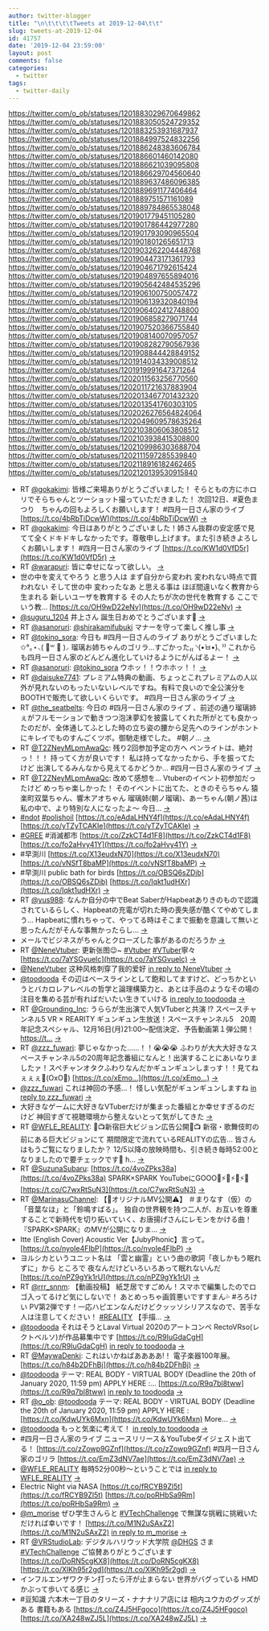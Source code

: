 ```yaml
---
author: twitter-blogger
title: "\n\t\t\t\tTweets at 2019-12-04\t\t"
slug: tweets-at-2019-12-04
id: 41757
date: '2019-12-04 23:59:00'
layout: post
comments: false
categories:
  - twitter
tags:
  - twitter-daily
---
```


https://twitter.com/o_ob/statuses/1201883029670649862 https://twitter.com/o_ob/statuses/1201883050524729352 https://twitter.com/o_ob/statuses/1201883253931687937 https://twitter.com/o_ob/statuses/1201884997524832256 https://twitter.com/o_ob/statuses/1201886248383606784 https://twitter.com/o_ob/statuses/1201886601460142080 https://twitter.com/o_ob/statuses/1201886621039095808 https://twitter.com/o_ob/statuses/1201886629704560640 https://twitter.com/o_ob/statuses/1201889637486096385 https://twitter.com/o_ob/statuses/1201889691177406464 https://twitter.com/o_ob/statuses/1201889751571161089 https://twitter.com/o_ob/statuses/1201889784865538048 https://twitter.com/o_ob/statuses/1201901779451105280 https://twitter.com/o_ob/statuses/1201901786442977280 https://twitter.com/o_ob/statuses/1201901793090965504 https://twitter.com/o_ob/statuses/1201901801265651713 https://twitter.com/o_ob/statuses/1201903262204448768 https://twitter.com/o_ob/statuses/1201904473171361793 https://twitter.com/o_ob/statuses/1201904671792615424 https://twitter.com/o_ob/statuses/1201904897655894016 https://twitter.com/o_ob/statuses/1201905642484535296 https://twitter.com/o_ob/statuses/1201906100750057472 https://twitter.com/o_ob/statuses/1201906139320840194 https://twitter.com/o_ob/statuses/1201906402412748800 https://twitter.com/o_ob/statuses/1201906858279071744 https://twitter.com/o_ob/statuses/1201907520366755840 https://twitter.com/o_ob/statuses/1201908140070957057 https://twitter.com/o_ob/statuses/1201908282790567936 https://twitter.com/o_ob/statuses/1201908844428849152 https://twitter.com/o_ob/statuses/1201914034339008512 https://twitter.com/o_ob/statuses/1201919991647371264 https://twitter.com/o_ob/statuses/1202011563256770560 https://twitter.com/o_ob/statuses/1202011721637883904 https://twitter.com/o_ob/statuses/1202013467701432320 https://twitter.com/o_ob/statuses/1202013541760303105 https://twitter.com/o_ob/statuses/1202026276564824064 https://twitter.com/o_ob/statuses/1202049609578635264 https://twitter.com/o_ob/statuses/1202103806063808512 https://twitter.com/o_ob/statuses/1202103938415308800 https://twitter.com/o_ob/statuses/1202109986303688704 https://twitter.com/o_ob/statuses/1202111597285539840 https://twitter.com/o_ob/statuses/1202118916182462465 https://twitter.com/o_ob/statuses/1202120139530915840  

*   RT [@gokakimi](https://twitter.com/gokakimi): 皆様ご来場ありがとうございました！ そらともの方にホロリでそらちゃんとツーショット撮っていただきました！ 次回12日、#夏色まつり　ちゃんの回もよろしくお願いします！ #四月一日さん家のライブ [https://t.co/4bRbTiDcwW](https://t.co/4bRbTiDcwW) [->](https://twitter.com/o_ob/statuses/1201883029670649862)
*   RT [@gokakimi](https://twitter.com/gokakimi): 今日はありがとうございました！姉さん抜群の安定感で見てて全くドキドキしなかったです。尊敬申し上げます。また引き続きよろしくお願いします！ #四月一日さん家のライブ [https://t.co/KW1d0VfD5r](https://t.co/KW1d0VfD5r) [->](https://twitter.com/o_ob/statuses/1201883050524729352)
*   RT [@warapuri](https://twitter.com/warapuri): 皆に幸せになって欲しい。 [->](https://twitter.com/o_ob/statuses/1201883253931687937)
*   世の中を変えてやろう と思う人は まず自分から変われ 変われない時点で買われない そして世の中 変わったなあ と思える事は ほぼ間違いなく教育から生まれる 新しいユーザを教育する その人たちが次の世代を教育する ここでいう教… [https://t.co/OH9wD22eNv](https://t.co/OH9wD22eNv) [->](https://twitter.com/o_ob/statuses/1201884997524832256)
*   [@suguru_1204](https://twitter.com/suguru_1204) 井上さん 誕生日おめでとうございます🎉 [->](https://twitter.com/o_ob/statuses/1201886248383606784)
*   RT [@asanoruri](https://twitter.com/asanoruri): [@shirakamifubuki](https://twitter.com/shirakamifubuki) マナーを守って楽しく推し事 [->](https://twitter.com/o_ob/statuses/1201886601460142080)
*   RT [@tokino_sora](https://twitter.com/tokino_sora): 今日も #四月一日さんのライブ ありがとうございました✩°｡⋆⸜( ॑꒳ ॑ )⸝ 瑠璃お姉ちゃんのゴリラ…すごかった₍₍ ◝(•̀ㅂ•́)◟ ⁾⁾ これからも四月一日さん家のどんどん進化していけるようにがんばるよー！ [->](https://twitter.com/o_ob/statuses/1201886621039095808)
*   RT [@asanoruri](https://twitter.com/asanoruri): [@tokino_sora](https://twitter.com/tokino_sora) ウホッ！！ウホホッ！！ [->](https://twitter.com/o_ob/statuses/1201886629704560640)
*   RT [@daisuke7741](https://twitter.com/daisuke7741): プレミアム特典の動画、ちょっとこれプレミアムの人以外が見れないのもったいないレベルですね。有料で良いので全公演分をBOOTHで販売して欲しいくらいです。 #四月一日さん家のライブ [->](https://twitter.com/o_ob/statuses/1201889637486096385)
*   RT [@the_seatbelts](https://twitter.com/the_seatbelts): 今日の #四月一日さん家のライブ 、前述の通り瑠璃姉ぇがフルモーションで動きつつ泡沫夢幻を披露してくれた所がとても良かったのだが、全体通してふとした時の立ち姿の腰から足先へのラインがホントにキレイでものすんごくツボ。御馳走様でした。 #朝ノ… [->](https://twitter.com/o_ob/statuses/1201889691177406464)
*   RT [@T2ZNeyMLpmAwaQc](https://twitter.com/T2ZNeyMLpmAwaQc): 残り2回参加予定の方へ ペンライトは、絶対っ！！！ 持ってく方が良いです！ 私は持ってなかったから、手を振ってたけど 出演してるみんなから見えてるかどうか… #四月一日さん家のライブ [->](https://twitter.com/o_ob/statuses/1201889751571161089)
*   RT [@T2ZNeyMLpmAwaQc](https://twitter.com/T2ZNeyMLpmAwaQc): 改めて感想を… Vtuberのイベント初参加だったけど めっちゃ楽しかった！ そのイベントに出てた、ときのそらちゃん 猿楽町双葉ちゃん、響木アオちゃん 瑠璃姉(朝ノ瑠璃)、あーちゃん(朝ノ茜)は 私の中で、より特別な人になったよ〜 今日… [->](https://twitter.com/o_ob/statuses/1201889784865538048)
*   [#ndot](https://twitter.com/search?q=%23ndot&src=hash) [#polishoil](https://twitter.com/search?q=%23polishoil&src=hash) [https://t.co/eAdaLHNY4f](https://t.co/eAdaLHNY4f) [https://t.co/yTZyTCAKIe](https://t.co/yTZyTCAKIe) [->](https://twitter.com/o_ob/statuses/1201901779451105280)
*   [#GREE](https://twitter.com/search?q=%23GREE&src=hash) #消滅都市 [https://t.co/ZzkCT4d1F8](https://t.co/ZzkCT4d1F8) [https://t.co/fo2aHvy41Y](https://t.co/fo2aHvy41Y) [->](https://twitter.com/o_ob/statuses/1201901786442977280)
*   #早渕川 [https://t.co/X13eudxN70](https://t.co/X13eudxN70) [https://t.co/vNSfT8baMP](https://t.co/vNSfT8baMP) [->](https://twitter.com/o_ob/statuses/1201901793090965504)
*   #早渕川 public bath for birds [https://t.co/OBSQ6sZDib](https://t.co/OBSQ6sZDib) [https://t.co/Iqkt1udHXr](https://t.co/Iqkt1udHXr) [->](https://twitter.com/o_ob/statuses/1201901801265651713)
*   RT [@yus988](https://twitter.com/yus988): なんか自分の中でBeat SaberがHapbeatありきのもので認識されているらしく、Hapbeatの充電が切れた時の喪失感が酷くてやめてしまう… Hapbeatに慣れちゃって、やってる時はそこまで振動を意識して無いと思ったんだがそんな事無かったらし… [->](https://twitter.com/o_ob/statuses/1201903262204448768)
*   メールでビジネスがちゃんとクローズした事があるのだろうか [->](https://twitter.com/o_ob/statuses/1201904473171361793)
*   RT [@NeneVtuber](https://twitter.com/NeneVtuber): 更新张图😉~ [#Vtuber](https://twitter.com/search?q=%23Vtuber&src=hash) [#VTuber](https://twitter.com/search?q=%23VTuber&src=hash)寧々 [https://t.co/7aYSGvuelc](https://t.co/7aYSGvuelc) [->](https://twitter.com/o_ob/statuses/1201904671792615424)
*   [@NeneVtuber](https://twitter.com/NeneVtuber) 这种风格刺穿了我的爱好 [in reply to NeneVtuber](https://twitter.com/NeneVtuber/statuses/1201886939579731968) [->](https://twitter.com/o_ob/statuses/1201904897655894016)
*   [@toodooda](https://twitter.com/toodooda) その辺はベースラインとして飽和してますけど、どっちかというとバカロレアレベルの哲学と論理構築力と、あとは手品のようなその場の注目を集める芸が有ればだいたい生きていける [in reply to toodooda](https://twitter.com/toodooda/statuses/1201634260362219521) [->](https://twitter.com/o_ob/statuses/1201905642484535296)
*   RT [@Grounding_Inc](https://twitter.com/Grounding_Inc): うららが生出演で人気VTuberと共演 !? スペースチャンネル5 VR × REARITY ギュンギュン生放送！スペースチャンネル5　20周年記念スペシャル、12月16日(月)21:00～配信決定、予告動画第１弾公開！ [https://t…](https://t…) [->](https://twitter.com/o_ob/statuses/1201906100750057472)
*   RT [@zzz_fuwari](https://twitter.com/zzz_fuwari): 夢じゃなかった……！！😭😭😭 ふわりが大大大好きなスペースチャンネル5の20周年記念番組になんと！出演することにあいなりましたァ！スペチャンオタクふわりなんだかギュンギュンしまっす！！見てねぇぇぇ💪(OxO💪) [https://t.co/xEmo…](https://t.co/xEmo…) [->](https://twitter.com/o_ob/statuses/1201906139320840194)
*   [@zzz_fuwari](https://twitter.com/zzz_fuwari) これは神回の予感…！ 怪しい気配がギュンギュンしますね [in reply to zzz_fuwari](https://twitter.com/zzz_fuwari/statuses/1201696913663250433) [->](https://twitter.com/o_ob/statuses/1201906402412748800)
*   大好きなゲームに大好きなVTuberだけが集まった番組とか幸せすぎるのだけど 神回すぎて視聴環境から整えないとって気がしてきた [->](https://twitter.com/o_ob/statuses/1201906858279071744)
*   RT [@WFLE_REALITY](https://twitter.com/WFLE_REALITY): 🌃📺新宿巨大ビジョン広告公開🌃📺 新宿・歌舞伎町の前にある巨大ビジョンにて 期間限定で流れているREALITYの広告… 皆さんはもうご覧になりましたか？ 12/5以降の放映時間も、引き続き毎時52:00となりましたので要チェックです👀 h… [->](https://twitter.com/o_ob/statuses/1201907520366755840)
*   RT [@SuzunaSubaru](https://twitter.com/SuzunaSubaru): [https://t.co/4voZPks38a](https://t.co/4voZPks38a) SPARK×SPARK YouTubeにGOOO🤢⚡️🤢⚡️🤢⚡️🤢 [https://t.co/C7wxRtSuN3](https://t.co/C7wxRtSuN3) [->](https://twitter.com/o_ob/statuses/1201908140070957057)
*   RT [@MarinasuChannel](https://twitter.com/MarinasuChannel): 【🤢オリジナルMV公開⚠️】 ＃まりなす（仮）の「音葉なほ」と「鈴鳴すばる」。 独自の世界観を持つ二人が、お互いを尊重することで新時代を切り拓いていく、お唐揚げさんにレモンをかける曲！ 『SPARK×SPARK』のMVが公開になりま… [->](https://twitter.com/o_ob/statuses/1201908282790567936)
*   Itte (English Cover) Acoustic Ver【JubyPhonic】言って。 [https://t.co/nyoIe4FIbP](https://t.co/nyoIe4FIbP) [->](https://twitter.com/o_ob/statuses/1201908844428849152)
*   ヨルシカというユニット名は 「雲と幽霊」という曲の歌詞「夜しかもう眠れずに」から ところで 夜なんだけどいろいろあって眠れないんだ [https://t.co/nPZ9gYk1rU](https://t.co/nPZ9gYk1rU) [->](https://twitter.com/o_ob/statuses/1201914034339008512)
*   RT [@rrr_snnm](https://twitter.com/rrr_snnm): 【動画投稿】 紙芝居ですごめん！スマホで編集したのでロゴ入ってるけど気にしないで！ あとめっちゃ画質悪いですすまん💦 #ろろけい PV第2弾です！一応ハピエンなんだけどクッッソシリアスなので、苦手な人は注意してください！ [#REALITY](https://twitter.com/search?q=%23REALITY&src=hash) 【手描… [->](https://twitter.com/o_ob/statuses/1201919991647371264)
*   [@toodooda](https://twitter.com/toodooda) それはそうとLaval Virtual 2020のアートコンペ RectoVRso(レクトベルソ)が作品募集中です [https://t.co/R9IuGdaCgH](https://t.co/R9IuGdaCgH) [in reply to toodooda](https://twitter.com/toodooda/statuses/1202006440862343169) [->](https://twitter.com/o_ob/statuses/1202011563256770560)
*   RT [@MaywaDenki](https://twitter.com/MaywaDenki): これはいかねばああああ!！ 電子楽器100年展。 [https://t.co/h84b2DFhBj](https://t.co/h84b2DFhBj) [->](https://twitter.com/o_ob/statuses/1202011721637883904)
*   [@toodooda](https://twitter.com/toodooda) テーマ: REAL BODY - VIRTUAL BODY (Deadline the 20th of January 2020, 11:59 pm) APPLY HERE :… [https://t.co/R9q7bl8tww](https://t.co/R9q7bl8tww) [in reply to toodooda](https://twitter.com/toodooda/statuses/1202012365299929088) [->](https://twitter.com/o_ob/statuses/1202013467701432320)
*   RT [@o_ob](https://twitter.com/o_ob): [@toodooda](https://twitter.com/toodooda) テーマ: REAL BODY - VIRTUAL BODY (Deadline the 20th of January 2020, 11:59 pm) APPLY HERE : [https://t.co/KdwUYk6Mxn](https://t.co/KdwUYk6Mxn) More… [->](https://twitter.com/o_ob/statuses/1202013541760303105)
*   [@toodooda](https://twitter.com/toodooda) もっと気楽に考えて！ [in reply to toodooda](https://twitter.com/toodooda/statuses/1202024955703021569) [->](https://twitter.com/o_ob/statuses/1202026276564824064)
*   #四月一日さん家のライブ ニュースリリース＆YouTubeダイジェスト出てる！ [https://t.co/zZowp9GZnf](https://t.co/zZowp9GZnf) #四月一日さん家のゴリラ [https://t.co/EmZ3dNV7ae](https://t.co/EmZ3dNV7ae) [->](https://twitter.com/o_ob/statuses/1202049609578635264)
*   [@WFLE_REALITY](https://twitter.com/WFLE_REALITY) 毎時52分00秒～ということでは [in reply to WFLE_REALITY](https://twitter.com/WFLE_REALITY/statuses/1201724927784538112) [->](https://twitter.com/o_ob/statuses/1202103806063808512)
*   Electric Night via NASA [https://t.co/fRCYB9Zl5t](https://t.co/fRCYB9Zl5t) [https://t.co/poRHbSa9Rm](https://t.co/poRHbSa9Rm) [->](https://twitter.com/o_ob/statuses/1202103938415308800)
*   [@m_morise](https://twitter.com/m_morise) ぜひ学生さんらと [#VTechChallenge](https://twitter.com/search?q=%23VTechChallenge&src=hash) で無謀な挑戦に挑戦いただければ幸いです！ [https://t.co/M1N2uSAxZ2](https://t.co/M1N2uSAxZ2) [in reply to m_morise](https://twitter.com/m_morise/statuses/1202045909611102208) [->](https://twitter.com/o_ob/statuses/1202109986303688704)
*   RT [@VRStudioLab](https://twitter.com/VRStudioLab): デジタルハリウッド大学院 [@DHGS](https://twitter.com/DHGS) さま [#VTechChallenge](https://twitter.com/search?q=%23VTechChallenge&src=hash) ご協賛ありがとうございます [https://t.co/DoRN5cgKX8](https://t.co/DoRN5cgKX8) [https://t.co/XlKh95r2gd](https://t.co/XlKh95r2gd) [->](https://twitter.com/o_ob/statuses/1202111597285539840)
*   インフルエンザワクチン打ったら汗が止まらない 世界がバグっている HMDかぶって歩いてる感じ [->](https://twitter.com/o_ob/statuses/1202118916182462465)
*   #豆知識 六本木一丁目のタリーズ・ナナナリア店には 相内ユウカのグッズがある 書籍もある [https://t.co/Z4J5HFgoco](https://t.co/Z4J5HFgoco) [https://t.co/XA248wZJ5L](https://t.co/XA248wZJ5L) [->](https://twitter.com/o_ob/statuses/1202120139530915840)